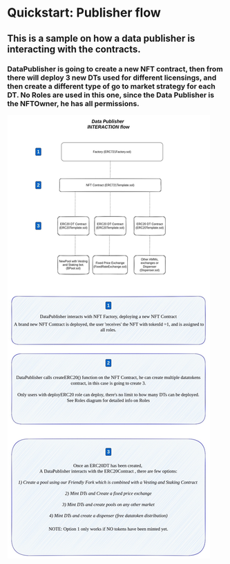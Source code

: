 # Quickstart: Publisher flow

## This is a sample on how a data publisher is interacting with the contracts.

### DataPublisher is going to create a new NFT contract, then from there will deploy 3 new DTs used for different licensings, and then create a different type of go to market strategy for each DT. No Roles are used in this one, since the Data Publisher is the NFTOwner, he has all permissions.




![alt text](DataPublisherFlow.jpg)



